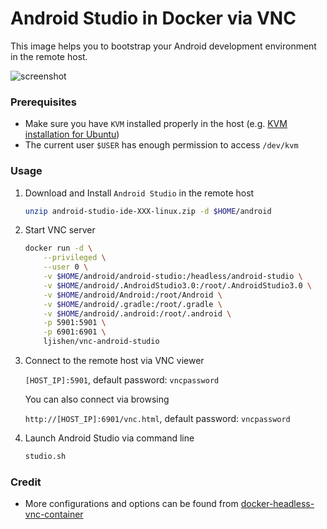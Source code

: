 # Android Studio in Docker via VNC

This image helps you to bootstrap your Android development environment in the remote host.

![screenshot](https://user-images.githubusercontent.com/468515/33925524-0b38012c-df8f-11e7-950a-8b3cfaf495fc.png)


### Prerequisites

- Make sure you have `KVM` installed properly in the host (e.g. [KVM installation for Ubuntu](https://help.ubuntu.com/community/KVM/Installation))
- The current user `$USER` has enough permission to access `/dev/kvm`


### Usage

1. Download and Install `Android Studio` in the remote host

   ```bash
   unzip android-studio-ide-XXX-linux.zip -d $HOME/android
   ```

1. Start VNC server

   ```bash
   docker run -d \
       --privileged \
       --user 0 \
       -v $HOME/android/android-studio:/headless/android-studio \
       -v $HOME/android/.AndroidStudio3.0:/root/.AndroidStudio3.0 \
       -v $HOME/android/Android:/root/Android \
       -v $HOME/android/.gradle:/root/.gradle \
       -v $HOME/android/.android:/root/.android \
       -p 5901:5901 \
       -p 6901:6901 \
       ljishen/vnc-android-studio
   ```

1. Connect to the remote host via VNC viewer

   `[HOST_IP]:5901`, default password: `vncpassword`

   You can also connect via browsing

   `http://[HOST_IP]:6901/vnc.html`, default password: `vncpassword`

1. Launch Android Studio via command line

   ```bash
   studio.sh
   ```


### Credit

- More configurations and options can be found from [docker-headless-vnc-container](https://github.com/ConSol/docker-headless-vnc-container)
